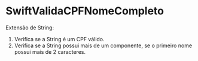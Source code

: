 # SwiftValidaCPFNomeCompleto

Extensão de String: 

1. Verifica se a String é um CPF válido.
2. Verifica se a String possui mais de um componente, se o primeiro nome possui mais de 2 caracteres.